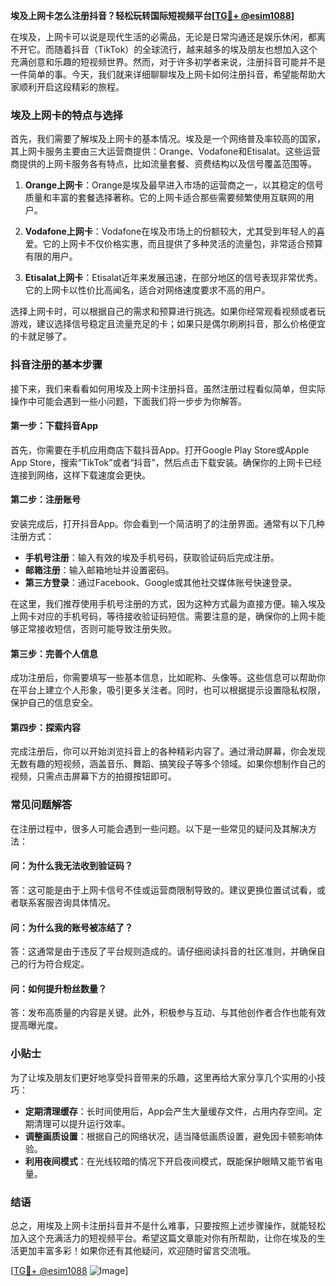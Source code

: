 **埃及上网卡怎么注册抖音？轻松玩转国际短视频平台[[TG💪+ @esim1088](https://t.me/s/esim1088)]**

在埃及，上网卡可以说是现代生活的必需品，无论是日常沟通还是娱乐休闲，都离不开它。而随着抖音（TikTok）的全球流行，越来越多的埃及朋友也想加入这个充满创意和乐趣的短视频世界。然而，对于许多初学者来说，注册抖音可能并不是一件简单的事。今天，我们就来详细聊聊埃及上网卡如何注册抖音，希望能帮助大家顺利开启这段精彩的旅程。

### 埃及上网卡的特点与选择

首先，我们需要了解埃及上网卡的基本情况。埃及是一个网络普及率较高的国家，其上网卡服务主要由三大运营商提供：Orange、Vodafone和Etisalat。这些运营商提供的上网卡服务各有特点，比如流量套餐、资费结构以及信号覆盖范围等。

1. **Orange上网卡**：Orange是埃及最早进入市场的运营商之一，以其稳定的信号质量和丰富的套餐选择著称。它的上网卡适合那些需要频繁使用互联网的用户。
   
2. **Vodafone上网卡**：Vodafone在埃及市场上的份额较大，尤其受到年轻人的喜爱。它的上网卡不仅价格实惠，而且提供了多种灵活的流量包，非常适合预算有限的用户。

3. **Etisalat上网卡**：Etisalat近年来发展迅速，在部分地区的信号表现非常优秀。它的上网卡以性价比高闻名，适合对网络速度要求不高的用户。

选择上网卡时，可以根据自己的需求和预算进行挑选。如果你经常观看视频或者玩游戏，建议选择信号稳定且流量充足的卡；如果只是偶尔刷刷抖音，那么价格便宜的卡就足够了。

### 抖音注册的基本步骤

接下来，我们来看看如何用埃及上网卡注册抖音。虽然注册过程看似简单，但实际操作中可能会遇到一些小问题，下面我们将一步步为你解答。

#### 第一步：下载抖音App

首先，你需要在手机应用商店下载抖音App。打开Google Play Store或Apple App Store，搜索“TikTok”或者“抖音”，然后点击下载安装。确保你的上网卡已经连接到网络，这样下载速度会更快。

#### 第二步：注册账号

安装完成后，打开抖音App。你会看到一个简洁明了的注册界面。通常有以下几种注册方式：

- **手机号注册**：输入有效的埃及手机号码，获取验证码后完成注册。
- **邮箱注册**：输入邮箱地址并设置密码。
- **第三方登录**：通过Facebook、Google或其他社交媒体账号快速登录。

在这里，我们推荐使用手机号注册的方式，因为这种方式最为直接方便。输入埃及上网卡对应的手机号码，等待接收验证码短信。需要注意的是，确保你的上网卡能够正常接收短信，否则可能导致注册失败。

#### 第三步：完善个人信息

成功注册后，你需要填写一些基本信息，比如昵称、头像等。这些信息可以帮助你在平台上建立个人形象，吸引更多关注者。同时，也可以根据提示设置隐私权限，保护自己的信息安全。

#### 第四步：探索内容

完成注册后，你可以开始浏览抖音上的各种精彩内容了。通过滑动屏幕，你会发现无数有趣的短视频，涵盖音乐、舞蹈、搞笑段子等多个领域。如果你想制作自己的视频，只需点击屏幕下方的拍摄按钮即可。

### 常见问题解答

在注册过程中，很多人可能会遇到一些问题。以下是一些常见的疑问及其解决方法：

#### 问：为什么我无法收到验证码？

答：这可能是由于上网卡信号不佳或运营商限制导致的。建议更换位置试试看，或者联系客服咨询具体情况。

#### 问：为什么我的账号被冻结了？

答：这通常是由于违反了平台规则造成的。请仔细阅读抖音的社区准则，并确保自己的行为符合规定。

#### 问：如何提升粉丝数量？

答：发布高质量的内容是关键。此外，积极参与互动、与其他创作者合作也能有效提高曝光度。

### 小贴士

为了让埃及朋友们更好地享受抖音带来的乐趣，这里再给大家分享几个实用的小技巧：

- **定期清理缓存**：长时间使用后，App会产生大量缓存文件，占用内存空间。定期清理可以提升运行效率。
- **调整画质设置**：根据自己的网络状况，适当降低画质设置，避免因卡顿影响体验。
- **利用夜间模式**：在光线较暗的情况下开启夜间模式，既能保护眼睛又能节省电量。

### 结语

总之，用埃及上网卡注册抖音并不是什么难事，只要按照上述步骤操作，就能轻松加入这个充满活力的短视频平台。希望这篇文章能对你有所帮助，让你在埃及的生活更加丰富多彩！如果你还有其他疑问，欢迎随时留言交流哦。

[[TG💪+ @esim1088](https://t.me/s/esim1088) ![Image](https://i.postimg.cc/4NQfJmqS/Snipaste-2025-05-13-00-14-12.png)]